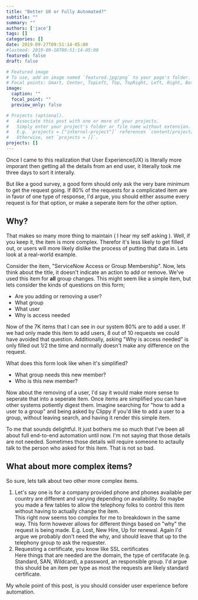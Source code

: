 ```yaml
---
title: "Better UX or Fully Automated?"
subtitle: ""
summary: ""
authors: ['jace']
tags: []
categories: []
date: 2019-09-27T09:51:14-05:00
#lastmod: 2019-09-18T09:51:14-05:00
featured: false
draft: false

# Featured image
# To use, add an image named `featured.jpg/png` to your page's folder.
# Focal points: Smart, Center, TopLeft, Top, TopRight, Left, Right, BottomLeft, Bottom, BottomRight.
image:
  caption: ""
  focal_point: ""
  preview_only: false

# Projects (optional).
#   Associate this post with one or more of your projects.
#   Simply enter your project's folder or file name without extension.
#   E.g. `projects = ["internal-project"]` references `content/project/deep-learning/index.md`.
#   Otherwise, set `projects = []`.
projects: []
---
```


Once I came to this realization that User Experience(UX) is literally more imporant then getting
all the details from an end user, it literally took me three days to sort it interally.

But like a good survey, a good form should only ask the very bare minimum to get the request going.
If 80% of the requests for a complicated item are in favor of one type of response, I'd argue, you
should either assume every request is for that option, or make a seperate item for the other option.

## Why?

That makes so many more thing to maintain ( I hear my self asking ).  Well, if you keep it, the
item is more complex.  Therefor it's less likely to get filled out, or users will more likely dislike
the process of putting that data in.  Lets look at a real-world example.

Consider the item, "ServiceNow Access or Group Membership".  Now, lets think about the title, it 
doesn't indicate an action to add or remove.  We've used this item for **all** group changes.  This 
might seem like a simple item, but lets consider the kinds of questions on this form;

- Are you adding or removing a user?
- What group
- What user
- Why is access needed

Now of the 7K items that I can see in our system 80% are to add a user.  If we had only made this item 
to add users, 8 out of 10 requests we could have avoided that question.  Additionally, asking "Why is 
access needed" is only filled out 1/2 the time and normally doesn't make any difference on the request.  

What does this form look like when it's simplified?

- What group needs this new member?
- Who is this new member?

Now about the removing of a user, I'd say it would make more sense to seperate that into a seperate 
item.  Once items are simplified you can have other systems potiently digest them.  Imagine searching 
for "how to add a user to a group" and being asked by Clippy if you'd like to add a user to a group, 
without leaving search, and having it render this simple item.  

To me that sounds delightful.  It just bothers me so much that I've been all about full end-to-end 
automation until now.  I'm not saying that those details are not needed.  Sometimes those details will
require someone to actaully talk to the person who asked for this item.  That is not so bad.

## What about more complex items?


So sure, lets talk about two other more complex items.

1. Let's say one is for a company provided phone and phones available per country are different and 
   varying depending on availability.  So maybe you made a few tables to allow the telephony folks
   to control this item without having to actually change the item.\
   This right now seems too complex for me to breakdown in the same way.  This form however allows
   for different things based on "why" the request is being made.  E.g. Lost, New Hire, Up for renewal.
   Again I'd argue we probably don't need the why, and should leave that up to the telephony group to 
   ask the requester.  
1. Requesting a certificate, you know like SSL certificates\
   Here things that are needed are the domain, the type of certifacate (e.g. Standard, SAN, Wildcard),
   a password, an responsible group.  I'd argue this should be an item per type as most the requests
   are likely standard certificate.  

My whole point of this post, is you should consider user experience before automation.  

